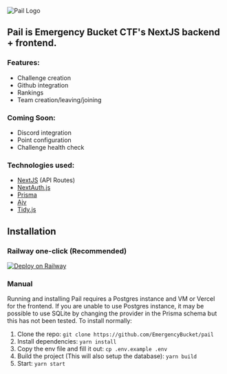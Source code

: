 ![Pail Logo](https://ebucket.dev/pail.png)
## Pail is Emergency Bucket CTF's NextJS backend + frontend.
### Features:
 - Challenge creation
 - Github integration
 - Rankings
 - Team creation/leaving/joining

### Coming Soon:
 - Discord integration
 - Point configuration
 - Challenge health check

### Technologies used:
 - [NextJS](https://nextjs.org/) (API Routes)
 - [NextAuth.js](https://next-auth.js.org/)
 - [Prisma](https://www.prisma.io/)
 - [Ajv](https://ajv.js.org/)
 - [Tidy.js](https://pbeshai.github.io/tidy/)

## Installation
### Railway one-click (Recommended)
[![Deploy on Railway](https://railway.app/button.svg)](https://railway.app/new/template/DrJIzA?referralCode=GswMXR)

### Manual
Running and installing Pail requires a Postgres instance and VM or Vercel for the frontend. If you are unable to use Postgres instance, it may be possible to use SQLite by changing the provider in the Prisma schema but this has not been tested. To install normally:

1. Clone the repo: ``git clone https://github.com/EmergencyBucket/pail``
2. Install dependencies: ``yarn install``
3. Copy the env file and fill it out: ``cp .env.example .env``
4. Build the project (This will also setup the database): ``yarn build``
5. Start: ``yarn start``
